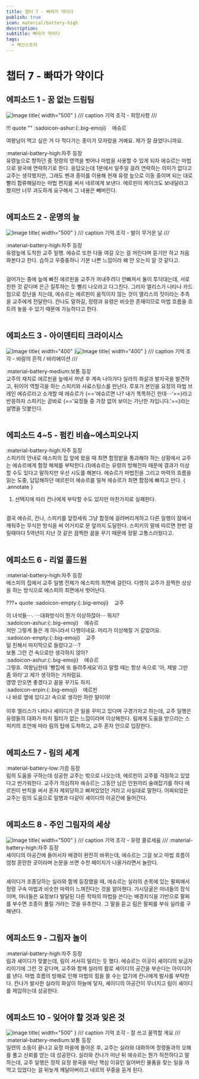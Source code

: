 ```yaml
---
title: 챕터 7 - 빠따가 약이다
publish: true
icon: material/battery-high
description:
subtitle: 빠따가 약이다
tags:
  - 메인스토리
---
```


# 챕터 7 - 빠따가 약이다

## 에피소드 1 - 꿈 없는 드림팀
![Image title](https://vitamink1.github.io/mkdocs-test/assets/story/s1_main_c7_1.png){ width="500" }
/// caption
기억 조각 - 희망사항
///

!!! quote ""
    :sadoicon-ashur:{:.big-emoji} &nbsp;&nbsp;&nbsp;<span class="tag-box" data-sado="ashur">에슈르</span><br>
    <div class="speech-bubble">
        여왕님이 먹고 싶은 거 다 적다가는 종이가 모자랐을 거예요. 제가 잘 끊었다니까요.
    </div>

<span class="badge badge-version"><span class="badge-icon">:material-battery-high:</span>자주 등장</span>
<br>
유령늪으로 향하던 중 정령의 영역을 벗어나 마법을 사용할 수 있게 되자 에슈르는 마법으로 왕국에 연락하기로 한다. 응답오는데 1분에서 일주일 걸려 연락하는 의미가 없다고 교주는 생각했지만, 그래도 펜과 종이를 이용해 현재 유령 늪으로 이동 중이며 되는 대로 빨리 합류해달라는 마법 편지를 써서 네르에게 보낸다. 에르핀이 케이크도 보내달라고 했지만 너무 과도하게 요구해서 그 내용은 빼버린다.
<br>
<br>

## 에피소드 2 - 운명의 늪
![Image title](https://vitamink1.github.io/mkdocs-test/assets/story/s1_main_c7_2.png){ width="500" }
/// caption
기억 조각 - 발이 무거운 날
///

<span class="badge badge-version"><span class="badge-icon">:material-battery-high:</span>자주 등장</span>
<br>
유령늪에 도착한 교주 일행. 에슈르 또한 다들 여길 오는 걸 꺼린다며 듣기만 하고 처음 와본다고 한다. 습하고 우중충하니 기분 나쁜 느낌이라 왜 안 오는지 알 것 같다고. 

<br>
걸어가는 중에 늪에 빠진 에르핀을 교주가 꺼내주려다 안빠져서 둘이 투닥대는데, 서로 친한 것 같다며 은근 질투하는 듯 빨리 나오라고 다그친다. 그러자 앨리스가 나타나 카드 점으로 장난을 치는데, 에슈르는 에르핀이 움직이지 않는 것이 앨리스의 짓이라는 추측을 교주에게 전달한다. 칸나도 말하길, 정령과 유령은 비슷한 존재이므로 마법 흐름을 흐트려 놓을 수 있기 때문에 가능하다고 한다.
<br>
<br>

## 에피소드 3 - 아이덴티티 크라이시스
![Image title](https://vitamink1.github.io/mkdocs-test/assets/story/s1_main_c7_3.png){ width="400" }![Image title](https://vitamink1.github.io/mkdocs-test/assets/story/s1_main_c7_4.png){ width="400" }
/// caption
기억 조각 - 바람의 흔적 / 바리에이션
///

<span class="badge badge-version"><span class="badge-icon">:material-battery-medium:</span>보통 등장</span>
<br>
교주의 재치로 에르핀을 늪에서 꺼낸 후 계속 나아가다 실라의 화살과 발자국을 발견하고, 뒤이어 역할극을 하는 스피키와 사료스탕스를 만난다. 루포가 본인을 요정의 마법 브레인 에슈르라고 소개할 때 에슈르가 {=='에슈르면 나? 내가 똑똑하긴 한데⋯'==}라고 반응하자 스피키는 곧바로 {=='요정들 중 가장 없어 보이는 가난한 자입니다.'==}라는 설명을 덧붙인다.
<br>
<br>

## 에피소드 4~5 - 펌킨 비숍~에스피오나지
<span class="badge badge-version"><span class="badge-icon">:material-battery-high:</span>자주 등장</span>
<br>
스피키의 안내로 에스피의 집 앞에 왔을 때 최면 함정밭을 통과해야 하는 상황에서 교주는 에슈르에게 함정 해체를 부탁한다.(1)에슈르는 유령의 방해전파 때문에 결과가 이상할 수도 있다고 말하지만 우선 시도를 해본다. 에슈르가 마법진을 그리고 마력의 흐름을 읽는 도중, 답답해하던 에르핀이 에슈르를 밀쳐 에슈르가 최면 함정에 빠지고 만다. 
{ .annotate }

1. 선택지에 따라 칸나에게 부탁할 수도 있지만 마찬가지로 실패한다.

<br>
결국 에슈르, 칸나, 스피키를 앞장세워 그냥 함정에 걸려버리게하고 다른 일행이 잠에서 깨워주는 무식한 방식을 써 어거지로 문 앞까지 도달한다. 스피키의 말에 따르면 한번 걸릴때마다 5억년이 지난 것 같은 끔찍한 꿈을 꾸기 때문에 정말 고통스러웠다고.
<br>
<br>

## 에피소드 6 - 리얼 콜드원
<span class="badge badge-version"><span class="badge-icon">:material-battery-high:</span>자주 등장</span>
<br>
에스피의 집에서 교주 일행 전체가 에스피의 최면에 걸린다. 다행히 교주가 끔찍한 상상을 하는 방식으로 에스피의 최면에서 벗어난다. 

???+ quote
    :sadoicon-empty:{:.big-emoji} &nbsp;&nbsp;&nbsp;<span class="tag-box" data-sado="empty">교주</span><br>
    <div class="speech-bubble">
        이 녀석들⋯. ⋯대화방식이 뭔가 이상하잖아⋯ 뭐지?
    </div>
    :sadoicon-ashur:{:.big-emoji} &nbsp;&nbsp;&nbsp;<span class="tag-box" data-sado="ashur">에슈르</span><br>
    <div class="speech-bubble">
        저만 그렇게 들은 게 아니라서 다행이네요. 머리가 이상해질 거 같았어요.
    </div>
    :sadoicon-empty:{:.big-emoji} &nbsp;&nbsp;&nbsp;<span class="tag-box" data-sado="empty">교주</span><br>
    <div class="speech-bubble">
        덜 친해서 마지막으로 들렀다고⋯?<br>
        보통 그런 건 속으로만 생각하지 않아?
    </div>
    :sadoicon-ashur:{:.big-emoji} &nbsp;&nbsp;&nbsp;<span class="tag-box" data-sado="ashur">에슈르</span><br>
    <div class="speech-bubble">
        그렇죠. 여왕님한테 '빵집에 또 들려주세요'라고 말할 때는 항상 속으로 '아, 제발 그만 좀 와라'고 제가 생각하는 거처럼요.
    </div>
    <div class="mind-bubble">
        영영 안오면 좋겠다고 꿈을 꾸기도 하지.
    </div>
    :sadoicon-erpin:{:.big-emoji} &nbsp;&nbsp;&nbsp;<span class="tag-box" data-sado="erpin">에르핀</span><br>
    <div class="speech-bubble">
        나 바로 옆에 있다고! 속으로 생각만 하란 말이야!
    </div>
<br>
이후 엘리스가 나타나 셰이디가 큰 일을 꾸미고 있다며 구경가자고 하는데, 교주 일행은 유령들의 대화가 마치 필터가 없는 느낌이라며 이상해한다. 림에게 도움을 받으라는 스피키의 조언에 따라 림의 탑에 도착하고, 교주 혼자 안으로 입장한다.
<br>
<br>

## 에피소드 7 - 림의 세계
<span class="badge badge-version"><span class="badge-icon">:material-battery-low:</span>가끔 등장</span>
<br>
림의 도움을 구하는데 성공한 교주는 밖으로 나오는데, 에르핀이 교주를 걱정하고 있었다고 반가워한다. 교주가 의심하자 에슈르는 그동안 남은 인원끼리 술래잡기를 하다 에르핀이 반칙을 써서 혼자 제외당하고 삐져있었던 거라고 사실대로 말한다. 어찌되었든 교주는 림의 도움으로 일행과 다같이 셰이디의 아공간에 들어간다. 
<br>
<br>

## 에피소드 8 - 주인 그림자의 세상
![Image title](https://vitamink1.github.io/mkdocs-test/assets/story/s1_main_c7_5.png){ width="500" }
/// caption
기억 조각 - 유령 콜로세움
///
<span class="badge badge-version"><span class="badge-icon">:material-battery-high:</span>자주 등장</span>
<br>
셰이디의 아공간에 들어서자 배경이 완전히 바뀌는데, 에슈르는 그걸 보고 마법 흐름이 엄청 혼란한 곳이라며 논문을 쓰면 수천 페이지가 나올거라면서 놀란다. 

<br>
셰이디가 조종당하는 실라와 함께 등장했을 때, 에슈르는 실라의 손목에 있는 팔찌에서 정령 구속 마법과 비슷한 마력이 느껴진다는 것을 알아챈다. 가시덩굴은 마녀들의 장식이며, 마녀들은 요정보다 발달된 다른 학파의 마법을 쓴다는 배경지식을 기반으로 팔찌를 부수면 조종이 풀릴 거라는 것을 유추한다. 그 말을 듣고 림은 팔찌를 부숴 실라를 구해낸다.
<br>
<br>

## 에피소드 9 - 그림자 놀이
<span class="badge badge-version"><span class="badge-icon">:material-battery-high:</span>자주 등장</span>
<br>
림과 셰이디가 맞붙는데, 림이 서서히 밀리는 듯 했다. 에슈르는 이곳이 셰이디의 보금자리이기에 그런 것 같다며, 교주와 함께 실라의 활로 셰이디의 공간을 부순다는 아이디어를 낸다. 마법 흐름의 방해로 인해 마법의 힘을 쓸 수는 없기에 칸나에게 발사를 부탁한다. 칸나가 발사한 실라의 화살이 하늘에 닿자, 셰이디의 아공간이 무너지고 림이 셰이디를 제압하는데 성공한다.
<br>
<br>

## 에피소드 10 - 잊어야 할 것과 잊은 것
![Image title](https://vitamink1.github.io/mkdocs-test/assets/story/s1_main_c7_6.png){ width="500" }
/// caption
기억 조각 - 잘 쓰고 꿀꺽할 게요
///
<span class="badge badge-version"><span class="badge-icon">:material-battery-medium:</span>보통 등장</span>
<br>
일련의 소동이 끝나고 요정 마을에 돌아온 후, 교주는 실라와 대화하며 정령들과의 오해를 풀고 신뢰를 얻는 데 성공한다. 실라와 칸나가 떠난 뒤 에슈르는 뭔가 허전하다고 말하는데, 교주 일행은 정작 요정 왕국을 떠난 핵심 이유인 잃어버린 물품을 찾는 일을 까먹고 있었다는 걸 뒤늦게 깨달아버리고 네르의 꾸중을 듣게 된다.
<br>
<br>
